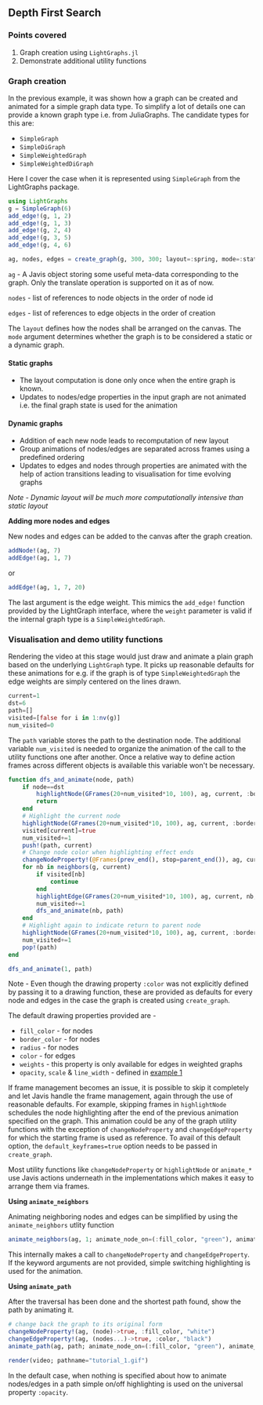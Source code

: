 ## Depth First Search

### Points covered
1. Graph creation using `LightGraphs.jl`
2. Demonstrate additional utility functions

### Graph creation

In the previous example, it was shown how a graph can be created and animated for a simple graph data type. To simplify a lot of details one can provide a known graph type i.e. from JuliaGraphs. The candidate types for this are:
* `SimpleGraph`
* `SimpleDiGraph`
* `SimpleWeightedGraph`
* `SimpleWeightedDiGraph`

Here I cover the case when it is represented using `SimpleGraph` from the LightGraphs package.

```julia
using LightGraphs
g = SimpleGraph(6)
add_edge!(g, 1, 2)
add_edge!(g, 1, 3)
add_edge!(g, 2, 4)
add_edge!(g, 3, 5)
add_edge!(g, 4, 6)

ag, nodes, edges = create_graph(g, 300, 300; layout=:spring, mode=:static)
```
`ag` - A Javis object storing some useful meta-data corresponding to the graph. Only the translate operation is supported on it as of now.

`nodes` - list of references to node objects in the order of node id

`edges` - list of references to edge objects in the order of creation

The `layout` defines how the nodes shall be arranged on the canvas. The `mode` argument determines whether the graph is to be considered a static or a dynamic graph.

#### Static graphs
* The layout computation is done only once when the entire graph is known.
* Updates to nodes/edge properties in the input graph are not animated i.e. the final graph state is used for the animation

#### Dynamic graphs
* Addition of each new node leads to recomputation of new layout
* Group animations of nodes/edges are separated across frames using a predefined ordering
* Updates to edges and nodes through properties are animated with the help of action transitions leading to visualisation for time evolving graphs

*Note - Dynamic layout will be much more computationally intensive than static layout*

**Adding more nodes and edges**

New nodes and edges can be added to the canvas after the graph creation.
```julia
addNode!(ag, 7)
addEdge!(ag, 1, 7)
```
or
```julia
addEdge!(ag, 1, 7, 20)
```
The last argument is the edge weight. This mimics the `add_edge!` function provided by the LightGraph interface, where the `weight` parameter is valid if the internal graph type is a `SimpleWeightedGraph`.


### Visualisation and demo utility functions

Rendering the video at this stage would just draw and animate a plain graph based on the underlying `LightGraph` type. It picks up reasonable defaults for these animations for e.g. if the graph is of type `SimpleWeightedGraph` the edge weights are simply centered on the lines drawn.

```julia
current=1
dst=6
path=[]
visited=[false for i in 1:nv(g)]
num_visited=0
```

The `path` variable stores the path to the destination node. The additional variable `num_visited` is needed to organize the animation of the call to the utility functions one after another. Once a relative way to define action frames across different objects is available this variable won't be necessary.

```julia
function dfs_and_animate(node, path)
    if node==dst
        highlightNode(GFrames(20+num_visited*10, 100), ag, current, :border_color, "red")
        return    
    end
    # Highlight the current node
    highlightNode(GFrames(20+num_visited*10, 100), ag, current, :border_color, "yellow")
    visited[current]=true
    num_visited+=1
    push!(path, current)
    # Change node color when highlighting effect ends
    changeNodeProperty!(@Frames(prev_end(), stop=parent_end()), ag, current, :color, "blue")
    for nb in neighbors(g, current)
        if visited[nb]
            continue
        end
        highlightEdge(GFrames(20+num_visited*10, 100), ag, current, nb, :color, "green")
        num_visited+=1
        dfs_and_animate(nb, path)
    end
    # Highlight again to indicate return to parent node
    highlightNode(GFrames(20+num_visited*10, 100), ag, current, :border_color, "yellow")
    num_visited+=1
    pop!(path)
end

dfs_and_animate(1, path)
```

Note - Even though the drawing property `:color` was not explicitly defined by passing it to a drawing function, these are provided as defaults for every node and edges in the case the graph is created using `create_graph`.

The default drawing properties provided are - 
* `fill_color` - for nodes
* `border_color` - for nodes
* `radius` - for nodes 
* `color` - for edges
* `weights` - this property is only available for edges in weighted graphs
* `opacity`, `scale` & `line_width` - defined in [example 1](example1.md)

If frame management becomes an issue, it is possible to skip it completely and let Javis handle the frame management, again through the use of reasonable defaults. For example, skipping frames in `highlightNode` schedules the node highlighting after the end of the previous animation specified on the graph. This animation could be any of the graph utility functions with the exception of `changeNodeProperty` and `changeEdgeProperty` for which the starting frame is used as reference. To avail of this default option, the `default_keyframes=true` option needs to be passed in `create_graph`.

Most utility functions like `changeNodeProperty` or `highlightNode` or `animate_*` use Javis actions underneath in the implementations which makes it easy to arrange them via frames.

**Using `animate_neighbors`**

Animating neighboring nodes and edges can be simplified by using the `animate_neighbors` utlity function

```julia
animate_neighbors(ag, 1; animate_node_on=(:fill_color, "green"), animate_edge_on=(:color, "red"))
```
This internally makes a call to `changeNodeProperty` and `changeEdgeProperty`. If the keyword arguments are not provided, simple switching highlighting is used for the animation. 

**Using `animate_path`**

After the traversal has been done and the shortest path found, show the path by animating it.

```julia
# change back the graph to its original form
changeNodeProperty!(ag, (node)->true, :fill_color, "white")
changeEdgeProperty!(ag, (nodes...)->true, :color, "black")
animate_path(ag, path; animate_node_on=(:fill_color, "green"), animate_edge_on=(:color, "red"))

render(video; pathname="tutorial_1.gif")
```

In the default case, when nothing is specified about how to animate nodes/edges in a path simple on/off highlighting is used on the universal property `:opacity`.
